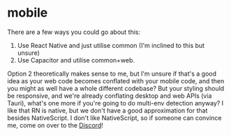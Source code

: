 # mobile

There are a few ways you could go about this: 
1. Use React Native and just utilise common (I'm inclined to this but unsure)
2. Use Capacitor and utilise common+web.

Option 2 theoretically makes sense to me, but I'm unsure if that's a good idea as your web code becomes conflated with your mobile code, and then you might as well have a whole different codebase? But your styling should be responsive, and we're already conflating desktop and web APIs (via Tauri), what's one more if you're going to do multi-env detection anyway? I like that RN is native, but we don't have a good approximation for that besides NativeScript. I don't like NativeScript, so if someone can convince me, come on over to the [Discord](https://discord.gg/tg9ph67zTh)!